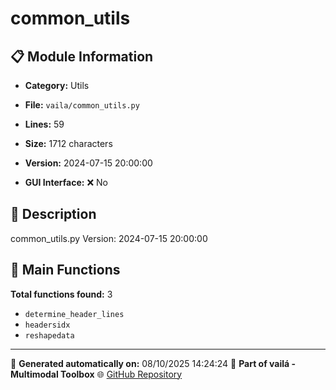 # common_utils

## 📋 Module Information

- **Category:** Utils
- **File:** `vaila/common_utils.py`
- **Lines:** 59
- **Size:** 1712 characters
- **Version:** 2024-07-15 20:00:00

- **GUI Interface:** ❌ No

## 📖 Description


common_utils.py
Version: 2024-07-15 20:00:00


## 🔧 Main Functions

**Total functions found:** 3

- `determine_header_lines`
- `headersidx`
- `reshapedata`




---

📅 **Generated automatically on:** 08/10/2025 14:24:24
🔗 **Part of vailá - Multimodal Toolbox**
🌐 [GitHub Repository](https://github.com/vaila-multimodaltoolbox/vaila)
